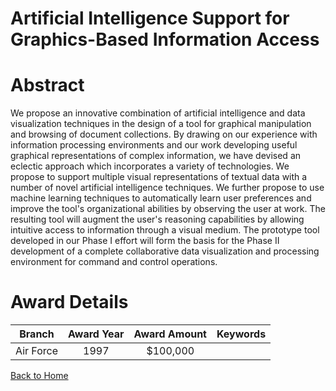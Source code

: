 
Artificial Intelligence Support for Graphics-Based Information Access
=====================================================================

# Abstract


We propose an innovative combination of artificial intelligence and data visualization techniques in the design of a tool for graphical manipulation and browsing of document collections. By drawing on our experience with information processing environments and our work developing useful graphical representations of complex information, we have devised an eclectic approach which incorporates a variety of technologies. We propose to support multiple visual representations of textual data with a number of novel artificial intelligence techniques. We further propose to use machine learning techniques to automatically learn user preferences and improve the tool's organizational abilities by observing the user at work. The resulting tool will augment the user's reasoning capabilities by allowing intuitive access to information through a visual medium. The prototype tool developed in our Phase I effort will form the basis for the Phase II development of a complete collaborative data visualization and processing environment for command and control operations.  

# Award Details

|Branch|Award Year|Award Amount|Keywords|
| :---: | :---: | :---: | :---: |
|Air Force|1997|$100,000||
  
  


[Back to Home](https://github.com/chrischow/dod_sbir_awards/CC/#854)